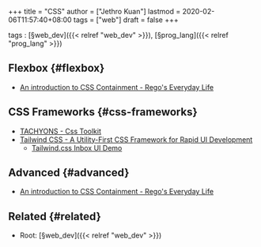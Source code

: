 +++
title = "CSS"
author = ["Jethro Kuan"]
lastmod = 2020-02-06T11:57:40+08:00
tags = ["web"]
draft = false
+++

tags
: [§web\_dev]({{< relref "web_dev" >}}), [§prog\_lang]({{< relref "prog_lang" >}})


## Flexbox {#flexbox}

-   [An introduction to CSS Containment - Rego's Everyday Life](https://blogs.igalia.com/mrego/2019/01/11/an-introduction-to-css-containment/)


## CSS Frameworks {#css-frameworks}

-   [TACHYONS - Css Toolkit](http://tachyons.io/)
-   [Tailwind CSS - A Utility-First CSS Framework for Rapid UI Development](https://tailwindcss.com/)
    -   [Tailwind.css Inbox UI Demo](https://www.youtube.com/watch?v=6xgMkGMIudE)


## Advanced {#advanced}

-   [An introduction to CSS Containment - Rego's Everyday Life](https://blogs.igalia.com/mrego/2019/01/11/an-introduction-to-css-containment/)


## Related {#related}

-   Root: [§web\_dev]({{< relref "web_dev" >}})
